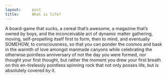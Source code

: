 ```yaml
---
layout:     post
title:      What is life?
---
```


A board-game that sucks, a cereal that’s awesome, a magazine that’s owned by boys, and the inconceivable act of dynamic matter gathering, moving, self-propelling itself first to form, then to mind, and eventually SOMEHOW, to consciousness, so that you can ponder the cosmos and bask in the warmth of love amongst manmade canyons while celebrating the otherwise pointless anniversary of not the day you were formed, nor thought your first thought, but rather the moment you drew your first breath on this en-tirelessly pointless spinning rock that not only posses life, but is absolutely covered by it.